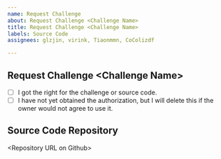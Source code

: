 ```yaml
---
name: Request Challenge
about: Request Challenge <Challenge Name>
title: Request Challenge <Challenge Name>
labels: Source Code
assignees: glzjin, virink, Tiaonmmn, CoColizdf

---
```


<!--
 Thank you for your support for "CTF Training".

 The issue in this repository is just for 
 [New Challenge] and [Update Challenge],
 without answering other questions.

 Before issue, I need to take up a few minutes to
 answer some of the most basic questions.

 Please change `[ ]` to `[x]`, when you agree to these terms and conditions.

 There is a issue template for you, 
 you can delete content that is not related to this issue.

 Thanks!
-->

## Request Challenge \<Challenge Name\>

- [ ] I got the right for the challenge or source code.
- [ ] I have not yet obtained the authorization, but I will delete this if the owner would not agree to use it.

## Source Code Repository

\<Repository URL on Github\>
